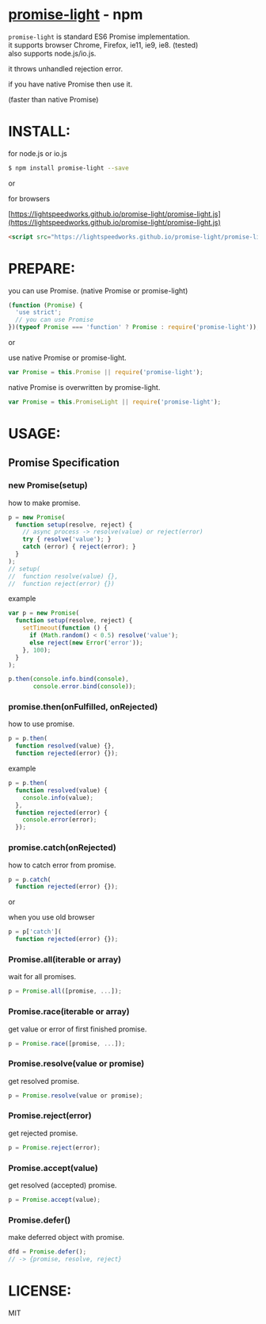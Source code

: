 [promise-light](https://www.npmjs.org/package/promise-light) - npm
====

  `promise-light` is standard ES6 Promise implementation.<br/>
  it supports browser Chrome, Firefox, ie11, ie9, ie8. (tested)<br/>
  also supports node.js/io.js.

  it throws unhandled rejection error.

  if you have native Promise then use it.

  (faster than native Promise)

# INSTALL:

for node.js or io.js

```bash
$ npm install promise-light --save
```

or

for browsers

[https://lightspeedworks.github.io/promise-light/promise-light.js](https://lightspeedworks.github.io/promise-light/promise-light.js)

```html
<script src="https://lightspeedworks.github.io/promise-light/promise-light.js"></script>
```

# PREPARE:

you can use Promise. (native Promise or promise-light)

```js
(function (Promise) {
  'use strict';
  // you can use Promise
})(typeof Promise === 'function' ? Promise : require('promise-light'));
```

or

use native Promise or promise-light.

```js
var Promise = this.Promise || require('promise-light');
```

native Promise is overwritten by promise-light.

```js
var Promise = this.PromiseLight || require('promise-light');
```

# USAGE:

Promise Specification
----

### new Promise(setup)

how to make promise.

```js
p = new Promise(
  function setup(resolve, reject) {
    // async process -> resolve(value) or reject(error)
    try { resolve('value'); }
    catch (error) { reject(error); }
  }
);
// setup(
//  function resolve(value) {},
//  function reject(error) {})
```

example

```js
var p = new Promise(
  function setup(resolve, reject) {
    setTimeout(function () {
      if (Math.random() < 0.5) resolve('value');
      else reject(new Error('error'));
    }, 100);
  }
);

p.then(console.info.bind(console),
       console.error.bind(console));
```

### promise.then(onFulfilled, onRejected)

how to use promise.

```js
p = p.then(
  function resolved(value) {},
  function rejected(error) {});
```

example

```js
p = p.then(
  function resolved(value) {
    console.info(value);
  },
  function rejected(error) {
    console.error(error);
  });
```

### promise.catch(onRejected)

how to catch error from promise.

```js
p = p.catch(
  function rejected(error) {});
```

or

when you use old browser
```js
p = p['catch'](
  function rejected(error) {});
```

### Promise.all(iterable or array)

wait for all promises.

```js
p = Promise.all([promise, ...]);
```

### Promise.race(iterable or array)

get value or error of first finished promise.

```js
p = Promise.race([promise, ...]);
```

### Promise.resolve(value or promise)

get resolved promise.

```js
p = Promise.resolve(value or promise);
```

### Promise.reject(error)

get rejected promise.

```js
p = Promise.reject(error);
```

### Promise.accept(value)

get resolved (accepted) promise.

```js
p = Promise.accept(value);
```

### Promise.defer()

make deferred object with promise.

```js
dfd = Promise.defer();
// -> {promise, resolve, reject}
```


# LICENSE:

  MIT
